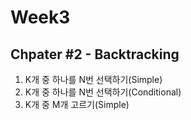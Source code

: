 # Week3
## Chpater #2 - Backtracking 
1. K개 중 하나를 N번 선택하기(Simple)
2. K개 중 하나를 N번 선택하기(Conditional)
3. K개 중 M개 고르기(Simple)
